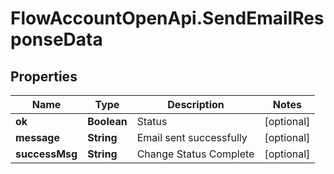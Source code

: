 # FlowAccountOpenApi.SendEmailResponseData

## Properties

Name | Type | Description | Notes
------------ | ------------- | ------------- | -------------
**ok** | **Boolean** | Status | [optional] 
**message** | **String** | Email sent successfully | [optional] 
**successMsg** | **String** | Change Status Complete | [optional] 


